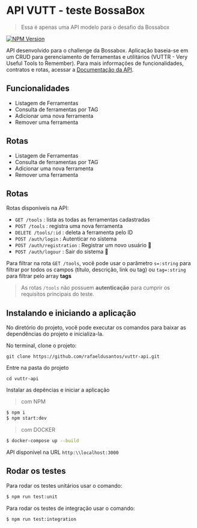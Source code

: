 # API VUTT - teste BossaBox 
> Essa é apenas uma API modelo para o desafio da Bossabox

[![NPM Version](https://img.shields.io/badge/build-passing-green.svg)](https://npmjs.org/package/badge-maker)


API desenvolvido para o challenge da Bossabox. Aplicação baseia-se em um CRUD para gerenciamento de ferramentas e utilitários (VUTTR - Very Useful Tools to Remember). Para mais informações de funcionalidades, contratos e rotas, acessar a [Documentação da API](https://aproximma-vuttr-api.herokuapp.com/api-docs/).


## Funcionalidades

* Listagem de Ferramentas
* Consulta de ferramentas por TAG
* Adicionar uma nova ferramenta
* Remover uma ferramenta

## Rotas

* Listagem de Ferramentas
* Consulta de ferramentas por TAG
* Adicionar uma nova ferramenta
* Remover uma ferramenta

## Rotas

Rotas disponiveis na API:

* `GET /tools` : lista as todas as ferramentas cadastradas
* `POST /tools` : registra uma nova ferramenta
* `DELETE /tools/:id` : deleta a ferramenta pelo ID
* `POST /auth/login` : Autenticar no sistema
* `POST /auth/registration` : Registrar um novo usuário :closed_lock_with_key:
* `POST /auth/logour` : Sair do sistema :closed_lock_with_key:

Para filtrar na rota `GET /tools`, você pode usar o parâmetro `s=:string` para filtrar por todos os campos (título, descrição, link ou tag) ou `tag=:string` para filtrar pelo array **tags**

> As rotas `/tools` não possuem **autenticação** para cumprir os requisitos principais do teste.


## Instalando e iniciando a aplicação

No diretório do projeto, você pode executar os comandos para baixar as dependências do projeto e inicializa-la.

No terminal, clone o projeto:
```
git clone https://github.com/rafaeldusantos/vuttr-api.git
```

Entre na pasta do projeto

```
cd vuttr-api
```

Instalar as depências e iniciar a aplicação

>com NPM
```sh
$ npm i
$ npm start:dev
```

>com DOCKER
```sh
$ docker-compose up --build
```


API disponivel na URL `http:\\localhost:3000`

## Rodar os testes


Para rodar os testes unitários usar o comando:
```sh
$ npm run test:unit
```

Para rodar os testes de integração usar o comando:
```sh
$ npm run test:integration
```